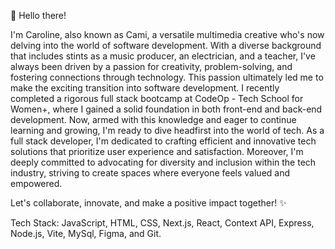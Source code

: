 
👋 Hello there!

I'm Caroline, also known as Cami, a versatile multimedia creative who's now delving into the world of software development.
With a diverse background that includes stints as a music producer, an electrician, and a teacher, I've always been driven by a passion for creativity, problem-solving, and fostering connections through technology. This passion ultimately led me to make the exciting transition into software development.
I recently completed a rigorous full stack bootcamp at CodeOp - Tech School for Women+, where I gained a solid foundation in both front-end and back-end development. Now, armed with this knowledge and eager to continue learning and growing, I'm ready to dive headfirst into the world of tech.
As a full stack developer, I'm dedicated to crafting efficient and innovative tech solutions that prioritize user experience and satisfaction. Moreover, I'm deeply committed to advocating for diversity and inclusion within the tech industry, striving to create spaces where everyone feels valued and empowered.

Let's collaborate, innovate, and make a positive impact together! ✨

Tech Stack: JavaScript, HTML, CSS, Next.js, React, Context API, Express, Node.js, Vite, MySql, Figma, and Git.
<!---
cminnich93/cminnich93 is a ✨ special ✨ repository because its `README.md` (this file) appears on your GitHub profile.
You can click the Preview link to take a look at your changes.
--->
